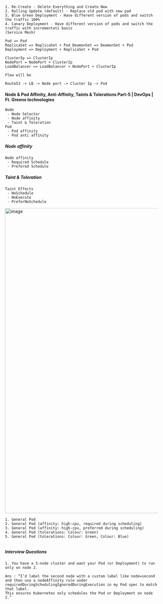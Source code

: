 ```

1. Re-Create - Delete Everything and Create New
2. Rolling Update (default) - Replace old pod with new pod
3. Blue Green Deployment - Have different version of pods and switch the traffic 100%
4. Canary Deployment - Have different version of pods and switch the traffic with incrementati basis
(Service Mesh)

Pod => Pod
ReplicaSet => ReplicaSet + Pod DeamonSet => DeamonSet + Pod
Deployment => Deployment + ReplicaSet + Pod

ClusterIp => ClusterIp
NodePort = NodePort + ClusterIp
LoadBalancer => LoadBalancer + NodePort + ClusterIp

```

```
Flow will be

Route53 -> LB -> Node port -> Cluster Ip -> Pod 
```

#### Node & Pod Affinity, Anti-Affinity, Taints & Tolerations Part-5 | DevOps | Ft. Greens technologies

```
Node
 - Node Selector
 - Node affinity  
 - Taint & Toleration
Pod
 - Pod affinity
 - Pod anti affinity
```
##### Node affinity 
```
Node affinity
 - Required Schedule
 - Prefered Schedule
```
##### Taint & Toleration
```
Taint Effects
 - NoSchedule
 - NoExecute
 - PreferNoSchedule
```
<img width="1588" height="1002" alt="image" src="https://github.com/user-attachments/assets/41f57d11-ca64-4f8d-89c3-286a010c6b9d" />

```
1. General Pod
2. General Pod (affinity: high-cpu, required during scheduling)
3. General Pod (affinity: high-cpu, preferred during scheduling)
4. General Pod (tolerations: Colour: Green)
5. General Pod (tolerations: Colour: Green, Colour: Blue)


```
##### Interview Questions
```
1. You have a 3-node cluster and want your Pod (or Deployment) to run only on node 2.

Ans : “I’d label the second node with a custom label like node=second and then use a nodeAffinity rule under
requiredDuringSchedulingIgnoredDuringExecution in my Pod spec to match that label. 
This ensures Kubernetes only schedules the Pod or Deployment on node 2.”
```



